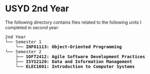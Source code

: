 # USYD 2nd Year

The following directory contains files related to the following units I completed in second year:

<pre>
2nd Year
└── Semester 1
    └── <b>INFO1113: Object-Oriented Programming</b>
└── Semester 2
    ├── <b>SOFT2412: Agile Software Development Practices</b>
    ├── <b>ISYS2120: Data and Information Management</b>
    └── <b>ELEC1601: Introduction to Computer Systems</b>
</pre>
